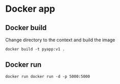 # Docker app 

## Docker build

Change directory to the context and build the image

```
docker build -t pyapp:v1 .
```

## Docker run

```
docker run docker run -d -p 5000:5000
```
